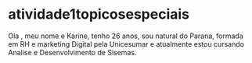 # atividade1topicosespeciais

Ola , meu nome e Karine, tenho 26 anos, sou natural do Parana, formada em RH e marketing Digital pela Unicesumar e atualmente estou cursando Analise e Desenvolvimento de Sisemas.
